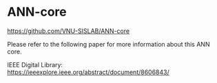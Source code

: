 # ANN-core

https://github.com/VNU-SISLAB/ANN-core

Please refer to the following paper for more information about this ANN core.

IEEE Digital Library: https://ieeexplore.ieee.org/abstract/document/8606843/
